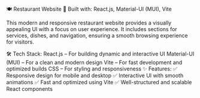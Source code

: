 🍽️ Restaurant Website
🚀 Built with: React.js, Material-UI (MUI), Vite

This modern and responsive restaurant website provides a visually appealing UI with a focus on user experience. It includes sections for services, dishes, and navigation, ensuring a smooth browsing experience for visitors.

🛠️ Tech Stack:
React.js – For building dynamic and interactive UI
Material-UI (MUI) – For a clean and modern design
Vite – For fast development and optimized builds
CSS – For styling and responsiveness
✨ Features:
✅ Responsive design for mobile and desktop
✅ Interactive UI with smooth animations
✅ Fast and optimized using Vite
✅ Well-structured and scalable React components
